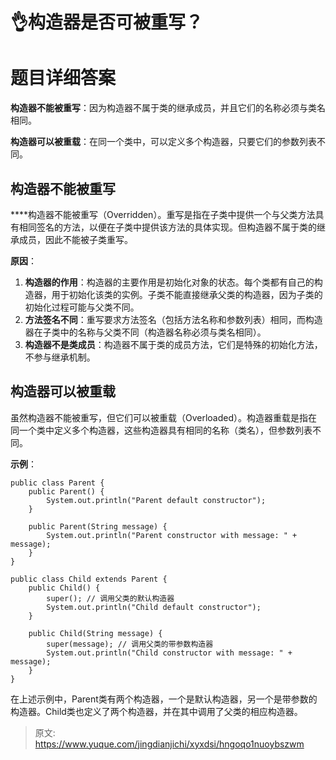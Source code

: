 # 👌构造器是否可被重写？

# 题目详细答案
**构造器不能被重写**：因为构造器不属于类的继承成员，并且它们的名称必须与类名相同。

**构造器可以被重载**：在同一个类中，可以定义多个构造器，只要它们的参数列表不同。

## 构造器不能被重写
****构造器不能被重写（Overridden）。重写是指在子类中提供一个与父类方法具有相同签名的方法，以便在子类中提供该方法的具体实现。但构造器不属于类的继承成员，因此不能被子类重写。

**原因**：

1. **构造器的作用**：构造器的主要作用是初始化对象的状态。每个类都有自己的构造器，用于初始化该类的实例。子类不能直接继承父类的构造器，因为子类的初始化过程可能与父类不同。
2. **方法签名不同**：重写要求方法签名（包括方法名称和参数列表）相同，而构造器在子类中的名称与父类不同（构造器名称必须与类名相同）。
3. **构造器不是类成员**：构造器不属于类的成员方法，它们是特殊的初始化方法，不参与继承机制。

## 构造器可以被重载
虽然构造器不能被重写，但它们可以被重载（Overloaded）。构造器重载是指在同一个类中定义多个构造器，这些构造器具有相同的名称（类名），但参数列表不同。

**示例**：

```plain
public class Parent {
    public Parent() {
        System.out.println("Parent default constructor");
    }

    public Parent(String message) {
        System.out.println("Parent constructor with message: " + message);
    }
}

public class Child extends Parent {
    public Child() {
        super(); // 调用父类的默认构造器
        System.out.println("Child default constructor");
    }

    public Child(String message) {
        super(message); // 调用父类的带参数构造器
        System.out.println("Child constructor with message: " + message);
    }
}
```

在上述示例中，Parent类有两个构造器，一个是默认构造器，另一个是带参数的构造器。Child类也定义了两个构造器，并在其中调用了父类的相应构造器。



> 原文: <https://www.yuque.com/jingdianjichi/xyxdsi/hngoqo1nuoybszwm>